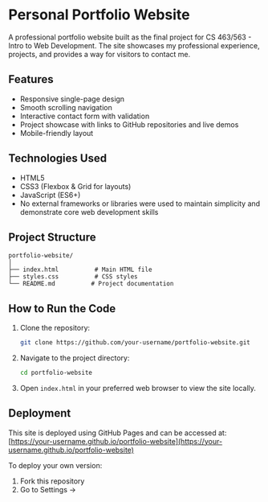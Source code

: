 # Personal Portfolio Website

A professional portfolio website built as the final project for CS 463/563 - Intro to Web Development. The site showcases my professional experience, projects, and provides a way for visitors to contact me.

## Features

- Responsive single-page design
- Smooth scrolling navigation
- Interactive contact form with validation
- Project showcase with links to GitHub repositories and live demos
- Mobile-friendly layout

## Technologies Used

- HTML5
- CSS3 (Flexbox & Grid for layouts)
- JavaScript (ES6+)
- No external frameworks or libraries were used to maintain simplicity and demonstrate core web development skills

## Project Structure

```
portfolio-website/
│
├── index.html          # Main HTML file
├── styles.css          # CSS styles
└── README.md          # Project documentation
```

## How to Run the Code

1. Clone the repository:
   ```bash
   git clone https://github.com/your-username/portfolio-website.git
   ```

2. Navigate to the project directory:
   ```bash
   cd portfolio-website
   ```

3. Open `index.html` in your preferred web browser to view the site locally.

## Deployment

This site is deployed using GitHub Pages and can be accessed at: [https://your-username.github.io/portfolio-website](https://your-username.github.io/portfolio-website)

To deploy your own version:
1. Fork this repository
2. Go to Settings →

